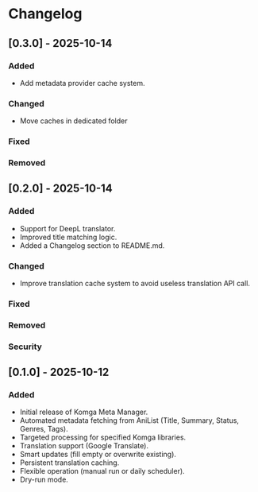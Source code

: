 # Changelog

## [0.3.0] - 2025-10-14

### Added
- Add metadata provider cache system.

### Changed
- Move caches in dedicated folder

### Fixed

### Removed


## [0.2.0] - 2025-10-14

### Added
- Support for DeepL translator.
- Improved title matching logic.
- Added a Changelog section to README.md.

### Changed
- Improve translation cache system to avoid useless translation API call.

### Fixed

### Removed

### Security

## [0.1.0] - 2025-10-12

### Added
- Initial release of Komga Meta Manager.
- Automated metadata fetching from AniList (Title, Summary, Status, Genres, Tags).
- Targeted processing for specified Komga libraries.
- Translation support (Google Translate).
- Smart updates (fill empty or overwrite existing).
- Persistent translation caching.
- Flexible operation (manual run or daily scheduler).
- Dry-run mode.
